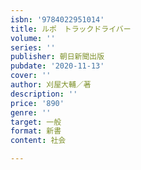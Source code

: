 ```yaml
---
isbn: '9784022951014'
title: ルポ　トラックドライバー
volume: ''
series: ''
publisher: 朝日新聞出版
pubdate: '2020-11-13'
cover: ''
author: 刈屋大輔／著
description: ''
price: '890'
genre: ''
target: 一般
format: 新書
content: 社会

---
```


